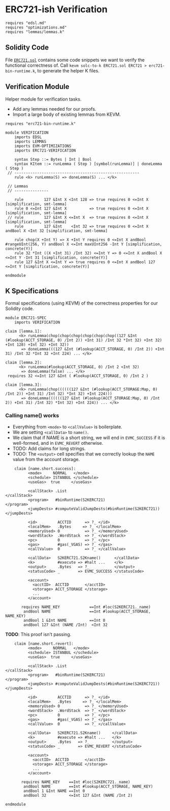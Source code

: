 ERC721-ish Verification
=======================

```k
requires "edsl.md"
requires "optimizations.md"
requires "lemmas/lemmas.k"
```

Solidity Code
-------------

File [`ERC721.sol`](ERC721.sol) contains some code snippets we want to verify the functional correctness of.
Call `kevm solc-to-k ERC721.sol ERC721 > erc721-bin-runtime.k`, to generate the helper K files.

Verification Module
-------------------

Helper module for verification tasks.

-   Add any lemmas needed for our proofs.
-   Import a large body of existing lemmas from KEVM.

```k
requires "erc721-bin-runtime.k"

module VERIFICATION
    imports EDSL
    imports LEMMAS
    imports EVM-OPTIMIZATIONS
    imports ERC721-VERIFICATION

    syntax Step ::= Bytes | Int | Bool
    syntax KItem ::= runLemma ( Step ) [symbol(runLemma)] | doneLemma ( Step )
 // -------------------------------------------------------
    rule <k> runLemma(S) => doneLemma(S) ... </k>

 // Lemmas
 // ---------------

    rule         127 &Int X <Int 128 => true requires 0 <=Int X                   [simplification, smt-lemma]
    rule 0 <=Int 127 &Int X          => true requires 0 <=Int X                   [simplification, smt-lemma]
 // rule         127 &Int X <=Int X  => true requires 0 <=Int X                   [simplification, smt-lemma]
    rule         127 &Int    <Int 32 => true requires 0 <=Int X andBool X <Int 32 [simplification, smt-lemma]

    rule chop(X +Int Y) => X +Int Y requires 0 <=Int X andBool #rangeUInt(256, Y) andBool X <=Int maxUInt256 -Int Y [simplification, concrete(Y)]
    rule 32 *Int ((X +Int 31) /Int 32) <=Int Y => 0 <=Int X andBool X <=Int Y -Int 31 [simplification, concrete(Y)]
    rule 127 &Int X <=Int Y => true requires 0 <=Int X andBool 127 <=Int Y [simplification, concrete(Y)]

endmodule
```

K Specifications
----------------

Formal specifications (using KEVM) of the correctness properties for our Solidity code.

```k
module ERC721-SPEC
    imports VERIFICATION
```

```k
claim [lemma.1]:
      <k> runLemma(chop(chop(chop(chop(chop(chop((127 &Int (#lookup(ACCT_STORAGE, 0) /Int 2)) +Int 31) /Int 32 *Int 32) +Int 32) +Int 128) +Int 32) +Int 32))
       => doneLemma(((127 &Int (#lookup(ACCT_STORAGE, 0) /Int 2)) +Int 31) /Int 32 *Int 32 +Int 224) ... </k>
```

```k
claim [lemma.2]:
      <k> runLemma(#lookup(ACCT_STORAGE, 0) /Int 2 <Int 32)
       => doneLemma(false) ... </k>
 requires 32 <=Int 127 &Int ( #lookup(ACCT_STORAGE, 0) /Int 2 )
```

```k
claim [lemma.3]:
      <k> runLemma(chop((((((127 &Int (#lookup(ACCT_STORAGE:Map, 0) /Int 2)) +Int 31) /Int 32) *Int 32) +Int 224)))
       => doneLemma((((((127 &Int (#lookup(ACCT_STORAGE:Map, 0) /Int 2)) +Int 31) /Int 32) *Int 32) +Int 224)) ... </k>
```

### Calling name() works

-   Everything from `<mode>` to `<callValue>` is boilerplate.
-   We are setting `<callData>` to `name()`.
-   We claim that if NAME is a short string, we will end in `EVMC_SUCCESS` if it is well-formed, and in `EVMC_REVERT` otherwise.
-   TODO: Add claims for long strings.
-   TODO: The `<output>` cell specifies that we correctly lookup the `NAME` value from the account storage.

```k
    claim [name.short.success]:
          <mode>     NORMAL   </mode>
          <schedule> ISTANBUL </schedule>
          <useGas>  true     </useGas>

          <callStack> .List                                       </callStack>
          <program>   #binRuntime(S2KERC721)                         </program>
          <jumpDests> #computeValidJumpDests(#binRuntime(S2KERC721)) </jumpDests>

          <id>         ACCTID      => ?_ </id>
          <localMem>   .Bytes     => ?_ </localMem>
          <memoryUsed> 0           => ?_ </memoryUsed>
          <wordStack>  .WordStack  => ?_ </wordStack>
          <pc>         0           => ?_ </pc>
          <gas>        #gas(_VGAS) => ?_ </gas>
          <callValue>  0           => ?_ </callValue>

          <callData>   S2KERC721.S2Kname()      </callData>
          <k>          #execute => #halt ...    </k>
          <output>     .Bytes   => ?_           </output>
          <statusCode> _        => EVMC_SUCCESS </statusCode>

          <account>
            <acctID>  ACCTID       </acctID>
            <storage> ACCT_STORAGE </storage>
            ...
          </account>

       requires NAME_KEY             ==Int #loc(S2KERC721._name)
        andBool NAME                 ==Int #lookup(ACCT_STORAGE, NAME_KEY)
        andBool 1 &Int NAME          ==Int 0
        andBool 127 &Int (NAME /Int)  <Int 32
```

**TODO**: This proof isn't passing.

```
    claim [name.short.revert]:
          <mode>     NORMAL   </mode>
          <schedule> ISTANBUL </schedule>
          <useGas>  true     </useGas>

          <callStack> .List                                       </callStack>
          <program>   #binRuntime(S2KERC721)                         </program>
          <jumpDests> #computeValidJumpDests(#binRuntime(S2KERC721)) </jumpDests>

          <id>         ACCTID      => ?_ </id>
          <localMem>   .Bytes     => ?_ </localMem>
          <memoryUsed> 0           => ?_ </memoryUsed>
          <wordStack>  .WordStack  => ?_ </wordStack>
          <pc>         0           => ?_ </pc>
          <gas>        #gas(_VGAS) => ?_ </gas>
          <callValue>  0           => ?_ </callValue>

          <callData>   S2KERC721.S2Kname()     </callData>
          <k>          #execute => #halt ...   </k>
          <output>     .Bytes   => ?_          </output>
          <statusCode> _        => EVMC_REVERT </statusCode>

          <account>
            <acctID>  ACCTID       </acctID>
            <storage> ACCT_STORAGE </storage>
            ...
          </account>

       requires NAME_KEY    ==Int #loc(S2KERC721._name)
        andBool NAME        ==Int #lookup(ACCT_STORAGE, NAME_KEY)
        andBool 1 &Int NAME ==Int 0
        andBool 32          <=Int 127 &Int (NAME /Int 2)
```

```k
endmodule
```
